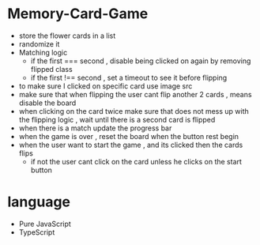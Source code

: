 # Memory-Card-Game
* store the flower cards in a list 
* randomize it 
* Matching logic
	* if the first === second , disable being clicked on again by removing flipped class
	* if the first !== second , set a timeout to see it before flipping 
* to make sure I clicked on specific card use image src 
* make sure that when flipping the user cant flip another 2 cards , means disable the board
* when clicking on the card twice make sure that does not mess up with the flipping logic , wait until there is a second card is flipped
* when there is a match update the progress bar
* when the game is over , reset the board when the button rest begin 
* when the user want to start the game , and its clicked then the cards flips 
	* if not the user cant click on the card unless he clicks on the start button

# language 
  * Pure JavaScript
  * TypeScript
